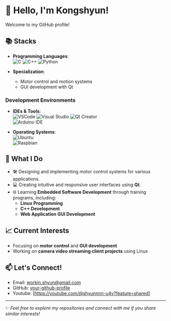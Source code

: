 # 👋 Hello, I'm Kongshyun!

Welcome to my GitHub profile!

## 📚 Stacks

- **Programming Languages**:  
  ![C](https://img.shields.io/badge/-C-A8B9CC?style=flat-square&logo=c&logoColor=white) 
  ![C++](https://img.shields.io/badge/-C++-00599C?style=flat-square&logo=cplusplus&logoColor=white) 
  ![Python](https://img.shields.io/badge/-Python-3776AB?style=flat-square&logo=python&logoColor=white)

- **Specialization**:  
  - Motor control and motion systems  
  - GUI development with Qt

### Development Environments
- **IDEs & Tools**:  
  ![VSCode](https://img.shields.io/badge/-VSCode-007ACC?style=flat-square&logo=visual-studio-code&logoColor=white) 
  ![Visual Studio](https://img.shields.io/badge/-Visual%20Studio-5C2D91?style=flat-square&logo=visual-studio&logoColor=white) 
  ![Qt Creator](https://img.shields.io/badge/-Qt%20Creator-41CD52?style=flat-square&logo=qt&logoColor=white)  
  ![Arduino IDE](https://img.shields.io/badge/-Arduino%20IDE-00979D?style=flat-square&logo=arduino&logoColor=white)  

- **Operating Systems**:  
  ![Ubuntu](https://img.shields.io/badge/-Ubuntu-E95420?style=flat-square&logo=ubuntu&logoColor=white)  
  ![Raspbian](https://img.shields.io/badge/-Raspbian-C51A4A?style=flat-square&logo=raspberry-pi&logoColor=white)  

## 📌 What I Do

- 🛠️ Designing and implementing motor control systems for various applications.  
- 💻 Creating intuitive and responsive user interfaces using **Qt**.
- 🌐 Learning **Embedded Software Development** through training programs, including:  
  - **Linux Programming**  
  - **C++ Development**  
  - **Web Application GUI Development**  

## 📈 Current Interests

- Focusing on **motor control** and **GUI development**  
- Working on **camera video streaming client projects** using Linux

## 📫 Let's Connect!

- Email: [workin.shyun@gmail.com](mailto:your-email@example.com)  
- GitHub: [your-github-profile](https://github.com/your-username)  
- Youtube: [https://youtube.com/@shyunnnn-u4v?feature=shared]
---

✨ _Feel free to explore my repositories and connect with me if you share similar interests!_

